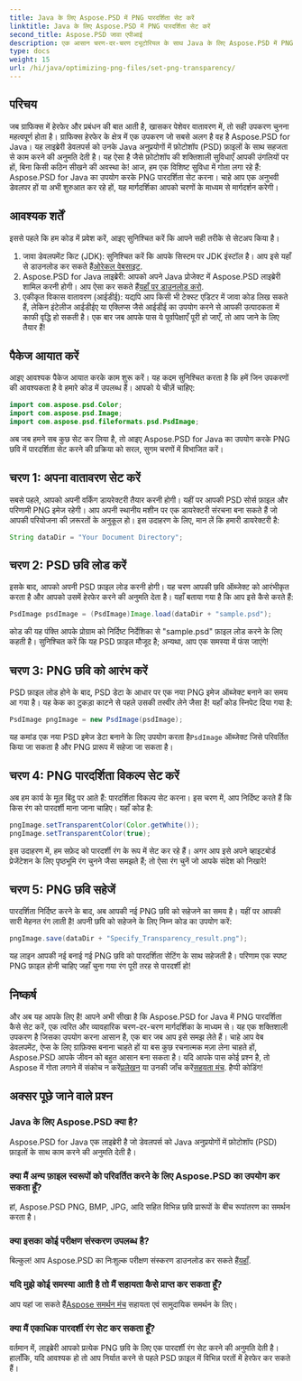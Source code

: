 ```yaml
---
title: Java के लिए Aspose.PSD में PNG पारदर्शिता सेट करें
linktitle: Java के लिए Aspose.PSD में PNG पारदर्शिता सेट करें
second_title: Aspose.PSD जावा एपीआई
description: एक आसान चरण-दर-चरण ट्यूटोरियल के साथ Java के लिए Aspose.PSD में PNG पारदर्शिता सेट करना सीखें। डेवलपर्स और ग्राफ़िक डिज़ाइनरों के लिए बिल्कुल सही।
type: docs
weight: 15
url: /hi/java/optimizing-png-files/set-png-transparency/
---
```

## परिचय
जब ग्राफिक्स में हेरफेर और प्रबंधन की बात आती है, खासकर पेशेवर वातावरण में, तो सही उपकरण चुनना महत्वपूर्ण होता है। ग्राफिक्स हेरफेर के क्षेत्र में एक उपकरण जो सबसे अलग है वह है Aspose.PSD for Java। यह लाइब्रेरी डेवलपर्स को उनके Java अनुप्रयोगों में फ़ोटोशॉप (PSD) फ़ाइलों के साथ सहजता से काम करने की अनुमति देती है। यह ऐसा है जैसे फ़ोटोशॉप की शक्तिशाली सुविधाएँ आपकी उंगलियों पर हों, बिना किसी कठिन सीखने की अवस्था के! आज, हम एक विशिष्ट सुविधा में गोता लगा रहे हैं: Aspose.PSD for Java का उपयोग करके PNG पारदर्शिता सेट करना। चाहे आप एक अनुभवी डेवलपर हों या अभी शुरुआत कर रहे हों, यह मार्गदर्शिका आपको चरणों के माध्यम से मार्गदर्शन करेगी।
## आवश्यक शर्तें
इससे पहले कि हम कोड में प्रवेश करें, आइए सुनिश्चित करें कि आपने सही तरीके से सेटअप किया है।
1.  जावा डेवलपमेंट किट (JDK): सुनिश्चित करें कि आपके सिस्टम पर JDK इंस्टॉल है। आप इसे यहाँ से डाउनलोड कर सकते हैं[ओरेकल वेबसाइट](https://www.oracle.com/java/technologies/javase-jdk11-downloads.html).
2.  Aspose.PSD for Java लाइब्रेरी: आपको अपने Java प्रोजेक्ट में Aspose.PSD लाइब्रेरी शामिल करनी होगी। आप ऐसा कर सकते हैं[यहाँ पर डाउनलोड करो](https://releases.aspose.com/psd/java/).
3. एकीकृत विकास वातावरण (आईडीई): यद्यपि आप किसी भी टेक्स्ट एडिटर में जावा कोड लिख सकते हैं, लेकिन इंटेलीज आईडीईए या एक्लिप्स जैसे आईडीई का उपयोग करने से आपकी उत्पादकता में काफी वृद्धि हो सकती है।
एक बार जब आपके पास ये पूर्वापेक्षाएँ पूरी हो जाएँ, तो आप जाने के लिए तैयार हैं!
## पैकेज आयात करें
आइए आवश्यक पैकेज आयात करके काम शुरू करें। यह कदम सुनिश्चित करता है कि हमें जिन उपकरणों की आवश्यकता है वे हमारे कोड में उपलब्ध हैं। आपको ये चीज़ें चाहिए:
```java
import com.aspose.psd.Color;
import com.aspose.psd.Image;
import com.aspose.psd.fileformats.psd.PsdImage;
```
अब जब हमने सब कुछ सेट कर लिया है, तो आइए Aspose.PSD for Java का उपयोग करके PNG छवि में पारदर्शिता सेट करने की प्रक्रिया को सरल, सुगम चरणों में विभाजित करें।
## चरण 1: अपना वातावरण सेट करें
सबसे पहले, आपको अपनी वर्किंग डायरेक्टरी तैयार करनी होगी। यहीं पर आपकी PSD सोर्स फ़ाइल और परिणामी PNG इमेज रहेगी। आप अपनी स्थानीय मशीन पर एक डायरेक्टरी संरचना बना सकते हैं जो आपकी परियोजना की ज़रूरतों के अनुकूल हो। इस उदाहरण के लिए, मान लें कि हमारी डायरेक्टरी है:
```java
String dataDir = "Your Document Directory";
```
## चरण 2: PSD छवि लोड करें
इसके बाद, आपको अपनी PSD फ़ाइल लोड करनी होगी। यह चरण आपकी छवि ऑब्जेक्ट को आरंभीकृत करता है और आपको उसमें हेरफेर करने की अनुमति देता है। यहाँ बताया गया है कि आप इसे कैसे करते हैं:
```java
PsdImage psdImage = (PsdImage)Image.load(dataDir + "sample.psd");
```
कोड की यह पंक्ति आपके प्रोग्राम को निर्दिष्ट निर्देशिका से "sample.psd" फ़ाइल लोड करने के लिए कहती है। सुनिश्चित करें कि यह PSD फ़ाइल मौजूद है; अन्यथा, आप एक समस्या में फंस जाएंगे!
## चरण 3: PNG छवि को आरंभ करें
PSD फ़ाइल लोड होने के बाद, PSD डेटा के आधार पर एक नया PNG इमेज ऑब्जेक्ट बनाने का समय आ गया है। यह केक का टुकड़ा काटने से पहले उसकी तस्वीर लेने जैसा है! यहाँ कोड स्निपेट दिया गया है:
```java
PsdImage pngImage = new PsdImage(psdImage);
```
 यह कमांड एक नया PSD इमेज डेटा बनाने के लिए उपयोग करता है`PsdImage` ऑब्जेक्ट जिसे परिवर्तित किया जा सकता है और PNG प्रारूप में सहेजा जा सकता है।
## चरण 4: PNG पारदर्शिता विकल्प सेट करें
अब हम कार्य के मूल बिंदु पर आते हैं: पारदर्शिता विकल्प सेट करना। इस चरण में, आप निर्दिष्ट करते हैं कि किस रंग को पारदर्शी माना जाना चाहिए। यहाँ कोड है:
```java
pngImage.setTransparentColor(Color.getWhite());
pngImage.setTransparentColor(true);
```
इस उदाहरण में, हम सफ़ेद को पारदर्शी रंग के रूप में सेट कर रहे हैं। अगर आप इसे अपने व्हाइटबोर्ड प्रेजेंटेशन के लिए पृष्ठभूमि रंग चुनने जैसा समझते हैं; तो ऐसा रंग चुनें जो आपके संदेश को निखारे!
## चरण 5: PNG छवि सहेजें
पारदर्शिता निर्दिष्ट करने के बाद, अब आपकी नई PNG छवि को सहेजने का समय है। यहीं पर आपकी सारी मेहनत रंग लाती है! अपनी छवि को सहेजने के लिए निम्न कोड का उपयोग करें:
```java
pngImage.save(dataDir + "Specify_Transparency_result.png");
```
यह लाइन आपकी नई बनाई गई PNG छवि को पारदर्शिता सेटिंग के साथ सहेजती है। परिणाम एक स्पष्ट PNG फ़ाइल होनी चाहिए जहाँ चुना गया रंग पूरी तरह से पारदर्शी हो!
## निष्कर्ष
और अब यह आपके लिए है! आपने अभी सीखा है कि Aspose.PSD for Java में PNG पारदर्शिता कैसे सेट करें, एक त्वरित और व्यावहारिक चरण-दर-चरण मार्गदर्शिका के माध्यम से। यह एक शक्तिशाली उपकरण है जिसका उपयोग करना आसान है, एक बार जब आप इसे समझ लेते हैं। चाहे आप वेब डेवलपमेंट, ऐप्स के लिए ग्राफ़िक्स बनाना चाहते हों या बस कुछ रचनात्मक मज़ा लेना चाहते हों, Aspose.PSD आपके जीवन को बहुत आसान बना सकता है।
 यदि आपके पास कोई प्रश्न है, तो Aspose में गोता लगाने में संकोच न करें[प्रलेखन](https://reference.aspose.com/psd/java/) या उनकी जाँच करें[सहयता मंच](https://forum.aspose.com/c/psd/34). हैप्पी कोडिंग!
## अक्सर पूछे जाने वाले प्रश्न
### Java के लिए Aspose.PSD क्या है?
Aspose.PSD for Java एक लाइब्रेरी है जो डेवलपर्स को Java अनुप्रयोगों में फ़ोटोशॉप (PSD) फ़ाइलों के साथ काम करने की अनुमति देती है।
### क्या मैं अन्य फ़ाइल स्वरूपों को परिवर्तित करने के लिए Aspose.PSD का उपयोग कर सकता हूँ?
हां, Aspose.PSD PNG, BMP, JPG, आदि सहित विभिन्न छवि प्रारूपों के बीच रूपांतरण का समर्थन करता है।
### क्या इसका कोई परीक्षण संस्करण उपलब्ध है?
बिल्कुल! आप Aspose.PSD का निःशुल्क परीक्षण संस्करण डाउनलोड कर सकते हैं[यहाँ](https://releases.aspose.com/).
### यदि मुझे कोई समस्या आती है तो मैं सहायता कैसे प्राप्त कर सकता हूँ?
 आप यहां जा सकते हैं[Aspose समर्थन मंच](https://forum.aspose.com/c/psd/34) सहायता एवं सामुदायिक समर्थन के लिए।
### क्या मैं एकाधिक पारदर्शी रंग सेट कर सकता हूँ?
वर्तमान में, लाइब्रेरी आपको प्रत्येक PNG छवि के लिए एक पारदर्शी रंग सेट करने की अनुमति देती है। हालाँकि, यदि आवश्यक हो तो आप निर्यात करने से पहले PSD फ़ाइल में विभिन्न परतों में हेरफेर कर सकते हैं।